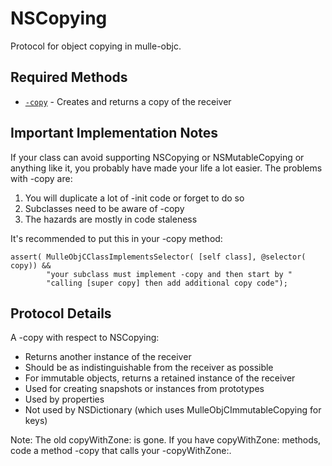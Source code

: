 # NSCopying

Protocol for object copying in mulle-objc.

## Required Methods

- [`-copy`](https://www.perplexity.ai/search?q=Please+create+some+detailed+API+documentation+for+the+method+copy+of+NSCopying+of+the+MulleObjC+project+https://github.com/mulle-objc/MulleObjC.+You+will+find+source+code+probably+at+https://github.com/mulle-objc/MulleObjC/blob/master/src/protocol/NSCopying.h) - Creates and returns a copy of the receiver

## Important Implementation Notes

If your class can avoid supporting NSCopying or NSMutableCopying or anything like it, you probably have made your life a lot easier. The problems with -copy are:

1. You will duplicate a lot of -init code or forget to do so
2. Subclasses need to be aware of -copy
3. The hazards are mostly in code staleness

It's recommended to put this in your -copy method:
```objc
assert( MulleObjCClassImplementsSelector( [self class], @selector( copy)) &&
        "your subclass must implement -copy and then start by "
        "calling [super copy] then add additional copy code");
```

## Protocol Details

A -copy with respect to NSCopying:
- Returns another instance of the receiver
- Should be as indistinguishable from the receiver as possible
- For immutable objects, returns a retained instance of the receiver
- Used for creating snapshots or instances from prototypes
- Used by properties
- Not used by NSDictionary (which uses MulleObjCImmutableCopying for keys)

Note: The old copyWithZone: is gone. If you have copyWithZone: methods, code a method -copy that calls your -copyWithZone:.
